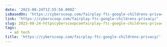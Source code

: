 ```yaml
---
date: '2023-08-24T12:55:56.000Z'
isBasedOn: 'https://cyberscoop.com/fairplay-ftc-google-childrens-privacy/'
link: 'https://cyberscoop.com/fairplay-ftc-google-childrens-privacy/'
slug: 2023-08-24-httpscyberscoopcomfairplay-ftc-google-childrens-privacy
tags:
  - ad tech
title: 'https://cyberscoop.com/fairplay-ftc-google-childrens-privacy/'
---
```



